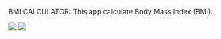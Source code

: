 BMI CALCULATOR:
This app calculate Body Mass Index (BMI).

<img src="pic 1.PNG">
<img src="pic2.png">
